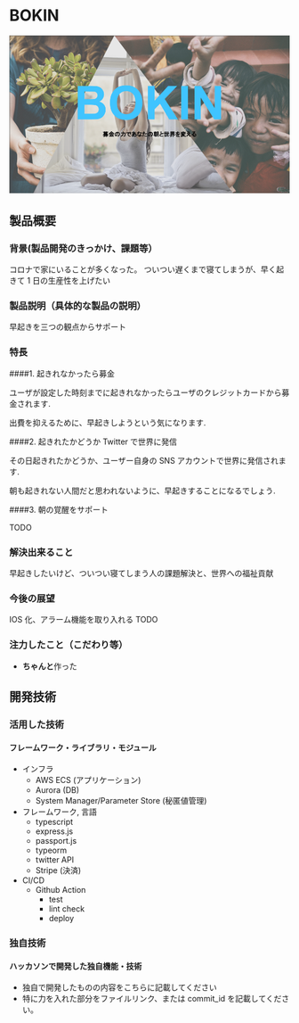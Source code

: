 # BOKIN

[![IMAGE ALT TEXT HERE](./doc/Bokin.png)](https://google.com)

## 製品概要

### 背景(製品開発のきっかけ、課題等）

コロナで家にいることが多くなった。
ついつい遅くまで寝てしまうが、早く起きて 1 日の生産性を上げたい

### 製品説明（具体的な製品の説明）

早起きを三つの観点からサポート

### 特長

####1. 起きれなかったら募金

ユーザが設定した時刻までに起きれなかったらユーザのクレジットカードから募金されます.

出費を抑えるために、早起きしようという気になります.

####2. 起きれたかどうか Twitter で世界に発信

その日起きれたかどうか、ユーザー自身の SNS アカウントで世界に発信されます.

朝も起きれない人間だと思われないように、早起きすることになるでしょう.

####3. 朝の覚醒をサポート

TODO

### 解決出来ること

早起きしたいけど、ついつい寝てしまう人の課題解決と、世界への福祉貢献

### 今後の展望

IOS 化、アラーム機能を取り入れる
TODO

### 注力したこと（こだわり等）

- **ちゃんと**作った

## 開発技術

### 活用した技術

#### フレームワーク・ライブラリ・モジュール

- インフラ
  - AWS ECS (アプリケーション)
  - Aurora (DB)
  - System Manager/Parameter Store (秘匿値管理)
- フレームワーク, 言語
  - typescript
  - express.js
  - passport.js
  - typeorm
  - twitter API
  - Stripe (決済)
- CI/CD
  - Github Action
    - test
    - lint check
    - deploy

### 独自技術

#### ハッカソンで開発した独自機能・技術

- 独自で開発したものの内容をこちらに記載してください
- 特に力を入れた部分をファイルリンク、または commit_id を記載してください。
